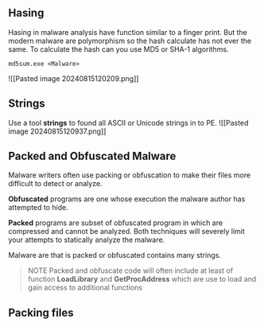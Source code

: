 ## Hasing
Hasing in malware analysis have function similar to a finger print. But the modern malware are polymorphism so the hash calculate has not ever the same.
To calculate the hash can you use MD5 or SHA-1 algorithms.

```shell
md5sum.exe <Malware>
```

![[Pasted image 20240815120209.png]]


## Strings
Use a tool **strings** to  found all ASCII or Unicode strings in to PE.
![[Pasted image 20240815120937.png]]

## Packed and Obfuscated Malware
Malware writers often use packing or obfuscation to make their files more difficult to detect or analyze.

**Obfuscated** programs are one whose execution the malware author has attempted to hide.


**Packed** programs are subset of obfuscated program in which are compressed and cannot be analyzed. Both techniques will severely limit your attempts to statically analyze the malware.

Malware are that is packed or obfuscated contains many strings.

> NOTE
> Packed and obfuscate code will often include at least of function **LoadLibrary** and **GetProcAddress** which are use to load and gain access to additional functions

## Packing files
